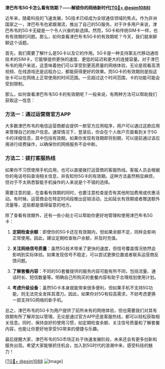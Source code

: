 **津巴布韦5G卡怎么看有效期？——解锁你的网络新时代[[TG💪+ @esim1088](https://t.me/s/esim1088)]**

近年来，随着科技的飞速发展，5G技术已经成为全球通信领域的焦点。作为非洲国家之一，津巴布韦也紧跟潮流，推出了自己的5G服务。对于许多用户来说，津巴布韦的5G卡无疑是一个令人兴奋的新选择。然而，5G卡和传统SIM卡一样，也有有效期的问题。那么，如何查看津巴布韦5G卡的有效期呢？今天，我们就来聊聊这个话题。

首先，我们需要了解什么是5G卡以及它的作用。5G卡是一种支持第五代移动通信技术的SIM卡，它能够提供更快的速度、更低的延迟和更大的连接容量。对于津巴布韦的用户来说，这意味着他们可以享受到更高质量的网络体验，无论是观看高清视频、在线游戏还是远程办公，都能获得更好的效果。而5G卡的有效期则是指这张卡可以在网络上正常使用的时间范围。一旦超过这个时间范围，卡的功能可能会受到限制。

那么，如何查看津巴布韦5G卡的有效期呢？一般来说，有两种方法可以帮助我们获取这一信息：

### 方法一：通过运营商官方APP

大多数津巴布韦的电信运营商都会提供一款官方应用程序，用户可以通过这款应用来管理自己的账户信息。通常情况下，登录后，你会在个人账户页面看到关于5G卡的详细信息，其中包括有效期。如果你发现有效期即将到期，可以提前通过该应用进行续费操作，以确保你的网络服务不会中断。

### 方法二：拨打客服热线

如果你不习惯使用手机应用，也可以直接拨打运营商的客服热线。客服人员会根据你的电话号码查询相关信息，并告知你5G卡的有效期。这种方法虽然稍显麻烦，但对于不太熟悉智能手机操作的人来说是个不错的选择。

需要注意的是，在查看有效期的同时，也要注意检查是否有其他附加费用或优惠活动。有时候，运营商会在特定时间段推出促销活动，比如延长有效期或者赠送额外流量等，这些都是值得留意的地方。

除了查看有效期外，还有一些小贴士可以帮助你更好地管理和使用津巴布韦5G卡：

1. **定期检查余额**：即使你的5G卡还在有效期内，但如果余额不足，同样会影响正常使用。因此，建议定期检查账户余额，并及时充值。
   
2. **关注网络信号质量**：虽然5G技术带来了更快的速度，但信号覆盖情况依然会影响到实际体验。如果发现信号不稳定，可以尝试更换位置或者联系运营商反馈问题。

3. **了解套餐内容**：不同的5G套餐提供的服务内容可能有所不同，包括流量、通话时长、短信数量等。明确自己所购买的套餐内容有助于合理规划使用计划。

4. **考虑升级设备**：虽然5G卡本身就能带来很多便利，但如果手机不支持5G功能，则无法完全发挥其潜力。因此，如果你对5G有较高需求，不妨考虑更换一部支持5G网络的新手机。

总之，津巴布韦的5G卡为用户提供了前所未有的网络体验，但也需要我们对其有效期有所了解并加以管理。无论是通过官方APP还是客服热线，都可以轻松获取相关信息。同时，保持良好的使用习惯，如定期检查余额、关注信号质量和了解套餐内容，也能让你更好地享受5G带来的便捷与乐趣。

最后提醒大家，津巴布韦的5G市场正处于快速发展阶段，未来还会有更多创新和服务出现。希望大家能够抓住机会，加入到5G时代的浪潮中来，感受科技的魅力！

[[TG💪+ @esim1088](https://t.me/s/esim1088) ![Image](https://i.postimg.cc/4NQfJmqS/Snipaste-2025-05-13-00-14-12.png)]
